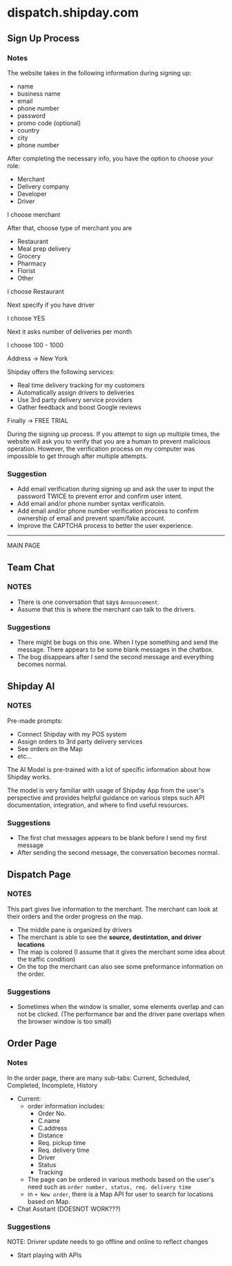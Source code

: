 # dispatch.shipday.com

## Sign Up Process

### Notes

The website takes in the following information
during signing up:

-   name
-   business name
-   email
-   phone number
-   password
-   promo code (optional)
-   country
-   city
-   phone number

After completing the necessary info, you have the option to choose your role:

-   Merchant
-   Delivery company
-   Developer
-   Driver

I choose merchant

After that, choose type of merchant you are

-   Restaurant
-   Meal prep delivery
-   Grocery
-   Pharmacy
-   Florist
-   Other

I choose Restaurant

Next specify if you have driver

I choose YES

Next it asks number of deliveries per month

I choose 100 - 1000

Address -> New York

Shipday offers the following services:

-   Real time delivery tracking for my customers
-   Automatically assign drivers to deliveries
-   Use 3rd party delivery service providers
-   Gather feedback and boost Google reviews

Finally -> FREE TRIAL

During the signing up process. If you attempt to sign up multiple times, the website will ask you to verify that you are a human to prevent malicious operation. However, the verification process on my computer was impossible to get through after multiple attempts.

### Suggestion

-   Add email verification during signing up and ask the user to input the password TWICE to prevent error and confirm user intent.
-   Add email and/or phone number syntax verificatoin.
-   Add email and/or phone number verification process to confirm ownership of email and prevent spam/fake account.
-   Improve the CAPTCHA process to better the user experience.

---

MAIN PAGE

## Team Chat

### NOTES

-   There is one conversation that says `Announcement`.
-   Assume that this is where the merchant can talk to the drivers.

### Suggestions

-   There might be bugs on this one. When I type something and send the message. There appears to be some blank messages in the chatbox.
-   The bug disappears after I send the second message and everything becomes normal.

## Shipday AI

### NOTES

Pre-made prompts:

-   Connect Shipday with my POS system
-   Assign orders to 3rd party delivery services
-   See orders on the Map
-   etc...

The AI Model is pre-trained with a lot of specific information about how Shipday works.

The model is very familiar with usage of Shipday App from the user's perspective and provides helpful guidance on various steps such API documentation, integration, and where to find useful resources.

### Suggestions

-   The first chat messages appears to be blank before I send my first message
-   After sending the second message, the conversation becomes normal.

## Dispatch Page

### NOTES

This part gives live information to the merchant. The merchant can look at their orders and the order progress on the map.

-   The middle pane is organized by drivers
-   The merchant is able to see the **source, destintation, and driver locations**
-   The map is colored (I assume that it gives the merchant some idea about the traffic condition)
-   On the top the merchant can also see some preformance information on the order.

### Suggestions

-   Sometimes when the window is smaller, some elements overlap and can not be clicked. (The performance bar and the driver pane overlaps when the browser window is too small)

## Order Page

### Notes

In the order page, there are many sub-tabs: Current, Scheduled, Completed, Incomplete, History

-   Current:
    -   order information includes:
        -   Order No.
        -   C.name
        -   C.address
        -   Distance
        -   Req. pickup time
        -   Req. delivery time
        -   Driver
        -   Status
        -   Tracking
    -   The page can be ordered in various methods based on the user's need such as `order number, status, req. delivery time`
    -   in `+ New order`, there is a Map API for user to search for locations based on Map.
-   Chat Assitant (DOESNOT WORK???)

### Suggestions

<!-- TODO: -->

NOTE: Drivrer update needs to go offline and online to reflect changes

-   Start playing with APIs
